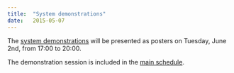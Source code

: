 ```yaml
---
title:  "System demonstrations"
date:   2015-05-07
---
```


The [system demonstrations](demonstrations.html)
will be presented as posters on Tuesday, June 2nd, from 17:00 to 20:00.

The demonstration session is included in the [main schedule](schedule.html).
